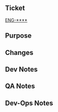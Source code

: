 <!--
    Before submitting the PR, double check the target branch.
    - For critical hotfixes, select "master" as the target branch.
      (Re)name your branch to "hotfix/<branch_name>".
    - For the rest, select "develop" as the target branch.(Re)name
      your branch with a proper prefix as listed below.
      - "feature/" for features and improvements
      - "fix/" for bug fixes
    - For security fixes, please check with your team lead before
      submitting your Pull Request.
-->

## Ticket

[ENG-****](https://openscience.atlassian.net/browse/ENG-****)

## Purpose

<!-- Describe the purpose of your changes. -->

## Changes

<!-- Briefly describe or list your changes. -->

## Dev Notes

<!-- Any special note for reviewer and / or other developers? -->

## QA Notes

<!-- Any special note for QA testing? -->

## Dev-Ops Notes

<!-- Any special note for PR merge and / or server deployment? -->
